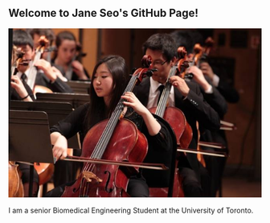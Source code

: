 ## Welcome to Jane Seo's GitHub Page!

![alt text](TSYO.jpg)

I am a senior Biomedical Engineering Student at the University of Toronto.
